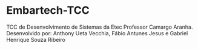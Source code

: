 # Embartech-TCC
TCC de Desenvolvimento de Sistemas da Etec Professor Camargo Aranha. Desenvolvido por: Anthony Ueta Vecchia, Fábio Antunes Jesus e Gabriel Henrique Souza Ribeiro
